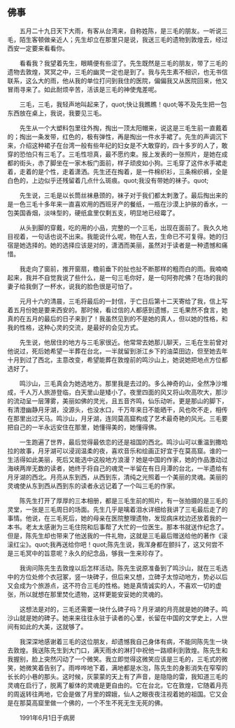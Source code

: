   

## 佛事

　　五月二十九日天下大雨，有客从台湾来，自称姓陈，是三毛的朋友。一听说三毛，陌生客顿做亲近人；先生却立在那里只是说，我送三毛的遗物到敦煌去，经过西安一定要来看看你。

　　看看我？我望着先生，眼睛便有些涩了。先生既然是三毛的朋友，带了三毛的遗物去敦煌，冥冥之中，三毛的幽灵一定也是到了。我与先生素不相识，也无书信联系，这么大的雨，他从我的单位打问到我住的医院，偏偏我又从医院回来，他又冒雨寻来了。如此耐烦辛苦，活该是三毛的神使鬼差呢。

　　三毛，三毛，我轻声地叫起来了，quot;快让我瞧瞧！quot;等不及先生把一包东西放在桌上，我说，我要见三毛。

　　先生从一个大塑料包里往外掏，掏出一顶太阳帽来，说这是三毛生前一直戴着的；掏出一条发带，红色的，极有弹性，再是掏出一件水手裙了。先生的声调沉下来，介绍这种裙子在台湾一般有些年纪的妇女是不大敢穿的，四十多岁的人了，敢穿的恐怕只有三毛了。三毛性坦真，最不愿约束。报上发表的一张照片，是她在成都的街头，赤了脚坐在一家木板门面前，样子顽皮如小狗。三毛穿了这件水手裙走着，走着的是个性，走着潇洒。先生还在掏着，是一件棉织衫，三条棉织裤，全是白色的，上边似乎还残留着几点什么斑痕。quot;我没有带她的袜子。quot;

　　先生说，三毛是以长筒丝袜悬颈的，袜子对于我们都太刺激了。最后掏出来的是一色三毛十多年来一直喜欢用的西班牙产的餐纸，一瓶在沙漠上护肤的香水，一包美国香烟，淡味型的，硬纸盒里仅剩五支，明显地已经霉了。

　　从头到脚的穿戴，吃的用的小品，完整的一个三毛，出现在面前了。我久久地目视着，一句话也说不出来。我能说什么呢，物在人去，生命已不可复得。她的归宿是她选择的。她的选择应该是对的，潇洒而美丽，虽然对于读者是一种遗憾和痛惜。

　　我走向了窗前，推开窗扇，檐前垂下的扯也扯不断那样的粗而白的雨。我喃喃起来，我并不自觉我说了些什么，是一句三毛你好，是一句阿弥陀佛？在场的我的妻子给我倒了一杯水，说我的脸色很是可怕了。

　　元月十六的清晨，三毛将最后的一封信，于亡日后第十二天寄给了我，信上写着五月份她是要来西安的。那时候，看过信的人都感到遗憾，三毛果然不食言，她真的在五月的最后的日子来到了！我虽然见到的不是她的真人，但以她的性格，和我的性格，这种心灵的交流，是最好的会见方式。

　　先生说，他居住的地方与三毛家很近。他常常去她那儿聊天，三毛在生前曾对他说过，死后她希望一半葬在台北，一半就留到浙江乡下的油菜田边，但至她去年十月到过了西北，主意改变，希望能葬在敦煌前的鸣沙山上，她说她把地点方位都选好了。

　　鸣沙山，三毛真会为她选地方。那里我是去过的。多么神奇的山，全然净沙堆成，千人万人旅游登临，白天里山是矮小了。夜里四面的风又将山吹高吹大，那沙的流动呈一层薄雾，美丽如佛的灵光，且五音齐鸣，仙乐动听。更是那山的脚下，有清澄幽静月牙湖，没源头，也没水口，千万年来日不能晒干，风也吹不走，相传在那里出过天马。鸣沙山，月牙湖，连同莫高窟构成了艺术最奇艳的风光。三毛要把自己的一半永远安住在那里，她懂得美的，她懂得佛。

　　一生跑遍了世界，最后觉得最依恋的还是祖国的西北。鸣沙山可以重温到撒哈拉的故事，月牙湖可以浸润温柔的夜，喜欢音乐和绘画正好宜于在莫高窟。谁的一生活得如此美丽，死后又能选中这般地方浪漫？她是中国的作家，她的作品激动过海峡两岸无数的读者，她终于将自己的魂灵一半留在有日月潭的台北，一半遗给有月牙湖的西北。月亮从东到西，从西到东，清纯之光照着一个美丽的灵魂。美丽的灵魂使从东到西从西到东的读者永远记着了一个叫三毛的作家。

　　陈先生打开了厚厚的三本相册，都是三毛生前的照片，有一张拍摄的是三毛的灵堂，一张是三毛周日的场面。先生几乎是噙着泪水详细给我讲了三毛最后走了的事情。他说，在三毛死后，她的母亲在医院整理遗物，发现病床枕边还放着我的一本书。老太太感谢为三毛住院和后事帮了大忙的一位医生。那本书就送作纪念了。但是，陈先生却也带来了他送我的一件礼物，这就是三毛最后赠送给他的著作《滚滚红尘》。quot;我再送给你吧！quot;陈先生说，我浑身都在颤抖了，这又何尝不是三毛冥中的旨意呢？永久的纪念品，够我一生来珍存了。

　　我询问陈先生去敦煌以后怎样活动。陈先生说原准备到了鸣沙山，就在三毛选中的方位处修个衣冠冢，竖一块碑子，但后来又想，立碑子太惊动地方，势必以后又会成为个旅游点，这不符合三毛的性格。她是真情诚实的人，不喜欢一切的虚张，所以就想在那里焚化遗物，这样更能安妥她的灵魂的。

　　这想法是对的，三毛还需要一块什么碑子吗？月牙湖的月亮就是她的碑子。鸣沙山就是她的碑子。她来来往往永驻于读者的心里，长留在中国的文学史上，人世间有如此的大美，这就够了。

　　我深深地感谢着三毛的这位朋友，却遗憾我自己身体有病，不能同陈先生一块去敦煌。我送陈先生到大门口，满天雨水的淋打中祝他一路顺利到敦煌。陈先生和我握别，脸上突然闪动了一个微笑。我立即觉得这微笑应该是三毛的，三毛式的微笑，她微笑着告别了。雨哗哗地下着，满地都是水泡，陈先生的身影消失在窄窄的长长的小巷的那头。这时候，灰蒙蒙的天上有了声音，是隐隐的雷，我知道三毛的灵魂在启行了，脱离了躯体的灵魂是更自由的。它在台北，它在敦煌，它随着月亮的周返转往两地，它会是做了月里的嫦娥，仙人之眼夜夜注视着她的祖国。它又会是在那莫高窟里做一个佛的，一个不生不死无生无死的佛。

　　1991年6月1日于病房